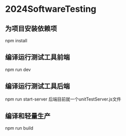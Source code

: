 # 2024SoftwareTesting
## 为项目安装依赖项
npm install
## 编译运行测试工具前端
npm run dev
## 编译运行测试工具后端
npm run start-server
后端目前就一个unitTestServer.js文件
## 编译和轻量生产
npm run build
